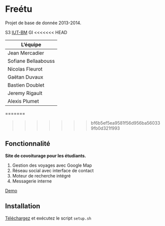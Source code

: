 # Freétu

Projet de base de donnée 2013-2014.

S3 [IUT-BM](http://www.iut-bm.univ-fcomte.fr/) GI
<<<<<<< HEAD

| L’équipe             |
|----------------------|
|Jean Mercadier        |
|Sofiane Bellaabouss   |
|Nicolas Fleurot       |
|Gaëtan Duvaux         |
|Bastien Doublet       |
|Jeremy Rigault        |
|Alexis Plumet         |
=======
>>>>>>> bf6b5ef5ea9581f56d956ba560339fb0d321f993

## Fonctionnalité

**Site de covoiturage pour les étudiants.** 

1. Gestion des voyages avec Google Map
2. Réseau social avec interface de contact
3. Moteur de recherche intégré
4. Messagerie interne

[Demo](http://jmercadier.fr/t/coetu)

## Installation 

[Téléchargez](https://raw.github.com/Ricain/CoEtu/master/setup.sh) et exécutez le script `setup.sh`
